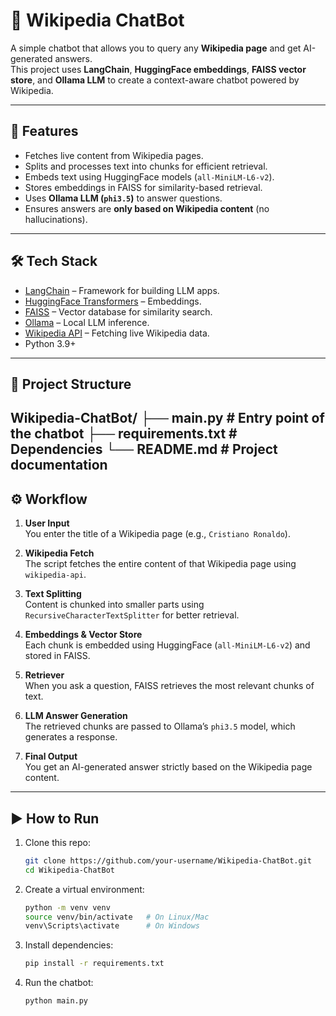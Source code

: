 # 📖 Wikipedia ChatBot

A simple chatbot that allows you to query any **Wikipedia page** and get AI-generated answers.  
This project uses **LangChain**, **HuggingFace embeddings**, **FAISS vector store**, and **Ollama LLM** to create a context-aware chatbot powered by Wikipedia.

---

## 🚀 Features
- Fetches live content from Wikipedia pages.
- Splits and processes text into chunks for efficient retrieval.
- Embeds text using HuggingFace models (`all-MiniLM-L6-v2`).
- Stores embeddings in FAISS for similarity-based retrieval.
- Uses **Ollama LLM (`phi3.5`)** to answer questions.
- Ensures answers are **only based on Wikipedia content** (no hallucinations).

---

## 🛠️ Tech Stack
- [LangChain](https://www.langchain.com/) – Framework for building LLM apps.  
- [HuggingFace Transformers](https://huggingface.co/) – Embeddings.  
- [FAISS](https://faiss.ai/) – Vector database for similarity search.  
- [Ollama](https://ollama.com/) – Local LLM inference.  
- [Wikipedia API](https://pypi.org/project/Wikipedia-API/) – Fetching live Wikipedia data.  
- Python 3.9+  

---

## 📂 Project Structure
Wikipedia-ChatBot/
├── main.py # Entry point of the chatbot
├── requirements.txt # Dependencies
└── README.md # Project documentation
---

## ⚙️ Workflow
1. **User Input**  
   You enter the title of a Wikipedia page (e.g., `Cristiano Ronaldo`).  

2. **Wikipedia Fetch**  
   The script fetches the entire content of that Wikipedia page using `wikipedia-api`.  

3. **Text Splitting**  
   Content is chunked into smaller parts using `RecursiveCharacterTextSplitter` for better retrieval.  

4. **Embeddings & Vector Store**  
   Each chunk is embedded using HuggingFace (`all-MiniLM-L6-v2`) and stored in FAISS.  

5. **Retriever**  
   When you ask a question, FAISS retrieves the most relevant chunks of text.  

6. **LLM Answer Generation**  
   The retrieved chunks are passed to Ollama’s `phi3.5` model, which generates a response.  

7. **Final Output**  
   You get an AI-generated answer strictly based on the Wikipedia page content.  

---

## ▶️ How to Run
1. Clone this repo:
   ```bash
   git clone https://github.com/your-username/Wikipedia-ChatBot.git
   cd Wikipedia-ChatBot
2. Create a virtual environment:
   ```bash
   python -m venv venv
   source venv/bin/activate   # On Linux/Mac
   venv\Scripts\activate      # On Windows
3. Install dependencies:
   ```bash
   pip install -r requirements.txt
4. Run the chatbot:
   ```bash
   python main.py


